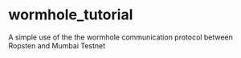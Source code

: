 # wormhole_tutorial
A simple use of the the wormhole communication protocol between Ropsten and Mumbai Testnet
